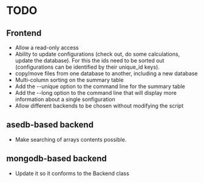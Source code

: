 # TODO

## Frontend

* Allow a read-only access
* Ability to update configurations (check out, do some calculations, update the database). For this the ids need to be sorted out (configurations can be identified by their unique_id keys).
* copy/move files from one database to another, including a new database
* Multi-column sorting on the summary table
* Add the --unique option to the command line for the summary table
* Add the --long option to the command line that will display more information about a single sonfiguration
* Allow different backends to be chosen without modifying the script

## asedb-based backend

* Make searching of arrays contents possible.

## mongodb-based backend

* Update it so it conforms to the Backend class
